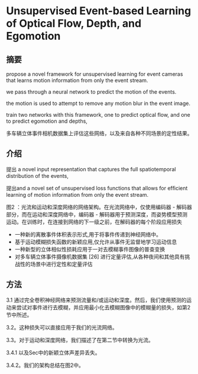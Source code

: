 # Unsupervised Event-based Learning of Optical Flow, Depth, and Egomotion

## 摘要

propose a novel framework for unsupervised learning for event cameras that learns motion information from only the event stream.

we pass through a neural network to predict the motion of the events.

the motion is used to attempt to remove any motion blur in the event image.

train two networks with this framework, one to predict optical flow, and one to predict egomotion and depths,

多车辆立体事件相机数据集上评估这些网络，以及来自各种不同场景的定性结果。

## 介绍

提出 a novel input representation that captures the full spatiotemporal distribution of the events, 

提出and a novel set of unsupervised loss functions that allows for efﬁcient learning of motion information from only the event stream.

图2 ：光流和运动和深度网络的网络架构。在光流网络中，仅使用编码器 - 解码器部分，而在运动和深度网络中，编码器 - 解码器用于预测深度，而姿势模型预测运动。在训练时，在连接到网络的下一级之前，在解码器的每个阶段应用损失

- 一种新的离散事件体积表示形式,用于将事件传递到神经网络中。
- 基于运动模糊损失函数的新颖应用,仅允许从事件无监督地学习运动信息
- 一种新型的立体相似性损耗应用于一对去模糊事件图像的普查变换
- 对多车辆立体事件摄像机数据集 [26] 进行定量评估,从各种夜间和其他具有挑战性的场景中进行定性和定量评估

## 方法

3.1 通过完全卷积神经网络来预测流量和/或运动和深度。然后，我们使用预测的运动来尝试对事件进行去模糊，并应用最小化去模糊图像中的模糊量的损失，如第2节中所述。

 3.2。这种损失可以直接应用于我们的光流网络。

 3.3。对于运动和深度网络，我们描述了在第二节中转换为光流。 

 3.4.1 以及Sec中的新颖立体声差异丢失。

 3.4.2。我们的架构总结在图2中。